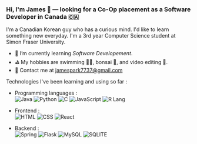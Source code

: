  ### Hi, I'm James 👋 — looking for a Co-Op placement as a Software Developer in Canada 🇨🇦

I'm a Canadian Korean guy who has a curious mind. I'd like to learn something new everyday. I'm a 3rd year Computer Science student at Simon Fraser University.


- 🌱 I’m currently learning *Software Developement*.
- ⛳️ My hobbies are swimming 🏊‍♂️, bonsai 🌳, and video editing 🎥.
- 💌 Contact me at [jamespark7737@gmail.com](mailto:jamespark7737@gmail.com)

Technologies I've been learning and using so far :

- Programming languages : <br />
    ![Java](http://img.shields.io/badge/-Java-eee?style=flat-square&logo=java&logoColor#F7BD2F)
    ![Python](http://img.shields.io/badge/-Python-eee?style=flat-square&logo=python&logoColor#F7BD2F)
    ![C](http://img.shields.io/badge/-c-eee?style=flat-square&logo=c&logoColor#F7BD2F)
    ![JavaScript](https://img.shields.io/badge/-JavaScript-fff?&logo=JavaScript)
    ![R Lang](https://img.shields.io/badge/-R%20Lang-eee?style=flat-square&logo=r&logoColor=276dc3)
- Frontend : <br />
![HTML](http://img.shields.io/badge/-HTML5-eee?style=flat-square&logo=html5&logoColor=E34F26)
![CSS](http://img.shields.io/badge/-CSS-eee?style=flat-square&logo=css&logoColor=007ACC)
![React](https://img.shields.io/badge/React-20232A?style=for-the-badge&logo=react&logoColor=61DAFB)

- Backend : <br />
![Spring](https://img.shields.io/badge/Spring-6DB33F?style=for-the-badge&logo=spring&logoColor=white)
![Flask](https://img.shields.io/badge/Flask-000000?style=for-the-badge&logo=flask&logoColor=white)
![MySQL](https://img.shields.io/badge/MySQL-00000F?style=for-the-badge&logo=mysql&logoColor=white)
![SQLITE](https://img.shields.io/badge/SQLite-07405E?style=for-the-badge&logo=sqlite&logoColor=white)
